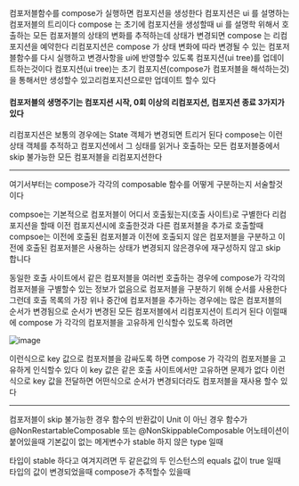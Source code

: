 컴포저블함수를 compose가 실행하면 컴포지션을 생성한다
컴포지션은 ui 를 설명하는 컴포저블의 트리이다
compose 는 초기에 컴포지션을 생성할때 ui 를 설명학 위해서 호출하는 모든 컴포저블의 상태의 변화를 추적하는데
상태가 변경되면 compose 는 리컴포지션을 예약한다 리컴포지션은 compose 가 상태 변화에 따라 변경될 수 있는 컴포저블함수를 다시 실행하고 변경사항을 ui에 반영할수 있도록 컴포지션(ui tree)를 업데이트하는것이다
컴포지션(ui tree)는 초기 컴포지션(compose가 컴포저블을 해석하는것)을 통해서만 생성할수 있고리컴포지션으로만 업데이트 할수 있다
#### 컴포저블의 생명주기는 컴포지션 시작, 0회 이상의 리컴포지션, 컴포지션 종료 3가지가 있다
리컴포지션은 보통의 경우에는 State<T> 객체가 변경되면 트리거 된다
compose는 이런 상태 객체를 추적하고 컴포지션에서 그 싱태를 읽거나 호출하는 모든 컴포저블중에서 skip 불가능한 모든 컴포저블을 리컴포지션한다

-----------

여기서부터는 compose가 각각의 composable 함수를 어떻게 구분하는지 서술할것이다

compsoe는 기본적으로 컴포저블이 어디서 호출됬는지(호출 사이트)로 구별한다 
리컴포지션을 할때 이전 컴포지션시에 호출한것과 다른 컴포저블을 추가로 호출할때 compsoe는 이전에 호출된 컴포저블과 이전에 호출되지 않은 컴포저블을 구분하고 이전에 호출된 컴포저블은 사용하는 상태가 변경되지 않은경우에 재구성하지 않고 skip 합니다 

동일한 호출 사이트에서 같은 컴포저블을 여러번 호출하는 경우에 compose가 각각의 컴포저블을 구별할수 있는 정보가 없음으로 컴포저블을 구분하기 위해 순서를 사용한다
그런데 호출 목록의 가장 위나 중간에 컴포저블을 추가하는 경우에는 많은 컴포저블의 순서가 변경됨으로 순서가 변경된 모든 컴포저블에서 리컴포지션이 트리거 된다
이럴때에 compose 가 각각의 컴포저블을 고유하게 인식할수 있도록 하려면 

![image](https://github.com/user-attachments/assets/00159d87-5510-4e3d-9566-fa5b2905a59b)

이런식으로 key 값으로 컴포저블을 감싸도록 하면 compose 가 각각의 컴포저블을 고유하게 인식할수 있다 
이 key 값은 같은 호출 사이트에서만 고유하면 문제가 없다
이런식으로 key 값을 전달하면 어떤식으로 순서가 변경되더라도 컴포저블을 재사용 할수 있다


--------

컴포저블이 skip 불가능한 경우
함수의 반환값이 Unit 이 아닌 경우
함수가 @NonRestartableComposable 또는 @NonSkippableComposable 어노테이션이 붙어있을때 
기본값이 없는 메게변수가 stable 하지 않은 type 일때 

타입이 stable 하다고 여겨지려면 
두 같은값의 두 인스턴스의 equals 값이 true 일때  
타입의 값이 변경되었을때 compose가 추적할수 있을때
